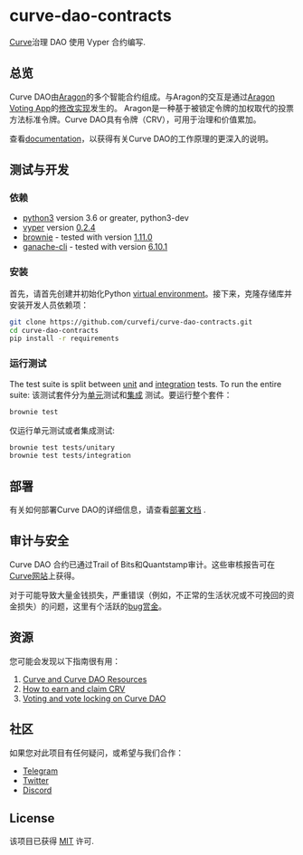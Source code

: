 # curve-dao-contracts

[Curve](https://www.curve.fi/)治理 DAO 使用 Vyper 合约编写.

## 总览

Curve DAO由[Aragon](https://github.com/aragon/aragonOS)的多个智能合约组成。与Aragon的交互是通过[Aragon Voting App](https://github.com/aragon/aragon-apps/tree/master/apps/voting)的[修改实现](https://github.com/curvefi/curve-aragon-voting)发生的。 Aragon是一种基于被锁定令牌的加权取代的投票方法标准令牌。Curve DAO具有令牌（CRV），可用于治理和价值累加。

查看[documentation](doc/README.md)，以获得有关Curve DAO的工作原理的更深入的说明。

## 测试与开发

### 依赖

* [python3](https://www.python.org/downloads/release/python-368/) version 3.6 or greater, python3-dev
* [vyper](https://github.com/vyperlang/vyper) version [0.2.4](https://github.com/vyperlang/vyper/releases/tag/v0.2.4)
* [brownie](https://github.com/iamdefinitelyahuman/brownie) - tested with version [1.11.0](https://github.com/eth-brownie/brownie/releases/tag/v1.11.0)
* [ganache-cli](https://github.com/trufflesuite/ganache-cli) - tested with version [6.10.1](https://github.com/trufflesuite/ganache-cli/releases/tag/v6.10.1)

### 安装

首先，请首先创建并初始化Python [virtual environment](https://docs.python.org/3/library/venv.html)。接下来，克隆存储库并安装开发人员依赖项：

```bash
git clone https://github.com/curvefi/curve-dao-contracts.git
cd curve-dao-contracts
pip install -r requirements
```

### 运行测试

The test suite is split between [unit](tests/unitary) and [integration](tests/integration) tests. To run the entire suite:
该测试套件分为[单元](tests/unitary)测试和[集成](tests/integration) 测试。要运行整个套件：

```bash
brownie test
```

仅运行单元测试或者集成测试:

```bash
brownie test tests/unitary
brownie test tests/integration
```

## 部署

有关如何部署Curve DAO的详细信息，请查看[部署文档](scripts/README.md) .

## 审计与安全

Curve DAO 合约已通过Trail of Bits和Quantstamp审计。这些审核报告可在[Curve网站](https://dao.curve.fi/audits)上获得。

对于可能导致大量金钱损失，严重错误（例如，不正常的生活状况或不可挽回的资金损失）的问题，这里有个活跃的[bug赏金](https://www.curve.fi/bugbounty)。

## 资源

您可能会发现以下指南很有用：

1. [Curve and Curve DAO Resources](https://resources.curve.fi/)
2. [How to earn and claim CRV](https://guides.curve.fi/how-to-earn-and-claim-crv/)
3. [Voting and vote locking on Curve DAO](https://guides.curve.fi/voting-and-vote-locking-curve-dao/)

## 社区

如果您对此项目有任何疑问，或希望与我们合作：

* [Telegram](https://t.me/curvefi)
* [Twitter](https://twitter.com/curvefinance)
* [Discord](https://discord.gg/rgrfS7W)

## License

该项目已获得 [MIT](LICENSE) 许可.
